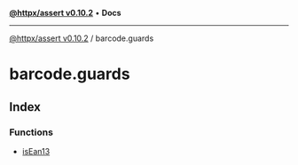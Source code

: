 [**@httpx/assert v0.10.2**](../README.md) • **Docs**

***

[@httpx/assert v0.10.2](../README.md) / barcode.guards

# barcode.guards

## Index

### Functions

- [isEan13](functions/isEan13.md)
